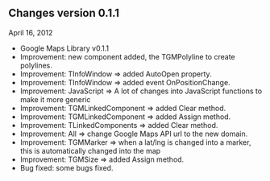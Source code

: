 ## Changes version 0.1.1 ##

April 16, 2012
  * Google Maps Library v0.1.1
  * Improvement: new component added, the TGMPolyline to create polylines.
  * Improvement: TInfoWindow => added AutoOpen property.
  * Improvement: TInfoWindow => added event OnPositionChange.
  * Improvement: JavaScript => A lot of changes into JavaScript functions to make it more generic
  * Improvement: TGMLinkedComponent => added Clear method.
  * Improvement: TGMLinkedComponent => added Assign method.
  * Improvement: TLinkedComponents => added Clear method.
  * Improvement: All => change Google Maps API url to the new domain.
  * Improvement: TGMMarker => when a lat/lng is changed into a marker, this is automatically changed into the map
  * Improvement: TGMSize => added Assign method.
  * Bug fixed: some bugs fixed.